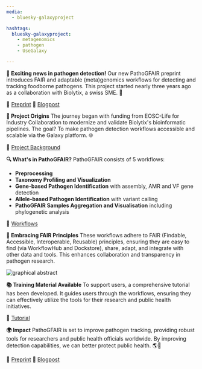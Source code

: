 ```yaml
---
media:
  - bluesky-galaxyproject

hashtags:
  bluesky-galaxyproject:
    - metagenomics
    - pathogen
    - UseGalaxy

---
```


**🚀 Exciting news in pathogen detection!**
Our new PathoGFAIR preprint introduces FAIR and adaptable (meta)genomics workflows for detecting and tracking foodborne pathogens. This project started nearly three years ago as a collaboration with Biolytix, a swiss SME. 🌟

📝 [Preprint](https://www.biorxiv.org/content/10.1101/2024.06.26.600753v1)
🔗 [Blogpost](https://galaxyproject.org/news/2024-07-08-pathogfair-preprint/)


**🏁 Project Origins**
The journey began with funding from EOSC-Life for Industry Collaboration to modernize and validate Biolytix's bioinformatic pipelines. The goal? To make pathogen detection workflows accessible and scalable via the Galaxy platform. 🌐

🔗 [Project Background](https://galaxyproject.org/news/2021-12-08-pathogen-detection-eosc-life-grant/)


**🔍 What's in PathoGFAIR?**
PathoGFAIR consists of 5 workflows:
- **Preprocessing**
- **Taxonomy Profiling and Visualization**
- **Gene-based Pathogen Identification** with assembly, AMR and VF gene detection
- **Allele-based Pathogen Identification** with variant calling
- **PathoGFAIR Samples Aggregation and Visualisation** including phylogenetic analysis

🔗 [Workflows](https://usegalaxy-eu.github.io/PathoGFAIR/#how-to-find-pathogfair-workflows)


**🌟 Embracing FAIR Principles**
These workflows adhere to FAIR (Findable, Accessible, Interoperable, Reusable) principles, ensuring they are easy to find (via WorkflowHub and Dockstore), share, adapt, and integrate with other data and tools. This enhances collaboration and transparency in pathogen research.

![graphical abstract](https://raw.githubusercontent.com/usegalaxy-eu/galaxy-social/335ea9443332660a9f406c2439ff95e832426eee/posts/images/2024-07-09-pathogair-preprint-graphical-abstract.png)


**📚 Training Material Available**
To support users, a comprehensive tutorial has been developed. It guides users through the workflows, ensuring they can effectively utilize the tools for their research and public health initiatives.

🔗 [Tutorial](https://training.galaxyproject.org/training-material/topics/microbiome/tutorials/pathogen-detection-from-nanopore-foodborne-data/tutorial.html)


**🌍 Impact**
PathoGFAIR is set to improve pathogen tracking, providing robust tools for researchers and public health officials worldwide. By improving detection capabilities, we can better protect public health. 🌎🔬

📝 [Preprint](https://www.biorxiv.org/content/10.1101/2024.06.26.600753v1)
🔗 [Blogpost](https://galaxyproject.org/news/2024-07-08-pathogfair-preprint/)
